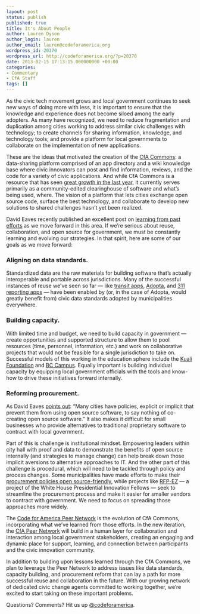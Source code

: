 ```yaml
---
layout: post
status: publish
published: true
title: It's About People
author: Lauren Dyson
author_login: lauren
author_email: lauren@codeforamerica.org
wordpress_id: 20370
wordpress_url: http://codeforamerica.org/?p=20370
date: 2013-02-15 17:13:15.000000000 +00:00
categories:
- Commentary
- CfA Staff
tags: []
---
```

As the civic tech movement grows and local government continues to seek new ways of doing more with less, it is important to ensure that the knowledge and experience does not become siloed among the early adopters. As many have recognized, we need to reduce fragmentation and duplication among cities working to address similar civic challenges with technology; to create channels for sharing information, knowledge, and technology tools; and provide a platform for local governments to collaborate on the implementation of new applications.

These are the ideas that motivated the creation of the <a href="http://cfacommons.org">CfA Commons</a>: a data-sharing platform comprised of an app directory and a wiki knowledge base where civic innovators can post and find information, reviews, and the code for a variety of civic applications. And while CfA Commons is a resource that has seen <a href="http://www.knightfoundation.org/blogs/knightblog/2012/10/29/apps-engagement-and-innovation/">great growth in the last year</a>, it currently serves primarily as a community-edited clearinghouse of software and what’s being used, where. The vision of a platform that lets cities exchange open source code, surface the best technology, and collaborate to develop new solutions to shared challenges hasn’t yet been realized.

David Eaves recently published an excellent post on <a href="http://eaves.ca/2013/02/11/civicopen-new-name-old-idea/">learning from past efforts</a> as we move forward in this area. If we’re serious about reuse, collaboration, and open source for government, we must be constantly learning and evolving our strategies. In that spirit, here are some of our goals as we move forward:

<h3>Aligning on data standards.</h3>
Standardized data are the raw materials for building software that’s actually interoperable and portable across jurisdictions. Many of the successful instances of reuse we’ve seen so far — like <a href="http://opentripplanner.com/">transit apps</a>, <a href="http://codeforamerica.org/?cfa_project=adopt-a-hydrant">Adopta</a>, and <a href="http://bloomington.in.gov/documents/viewDocument.php?document_id=7299">311 reporting apps</a> — have been enabled by (or, in the case of Adopta, would greatly benefit from) civic data standards adopted by municipalities everywhere.
<h3>Building capacity.</h3>
With limited time and budget, we need to build capacity in government — create opportunities and supported structure to allow them to pool resources (time, personnel, information, etc.) and work on collaborative projects that would not be feasible for a single jurisdiction to take on. Successful models of this working in the education sphere include the <a href="http://www.kuali.org/">Kuali Foundation</a> and <a href="http://www.bccampus.ca/">BC Campus</a>. Equally important is building individual capacity by equipping local government officials with the tools and know-how to drive these initiatives forward internally.
<h3>Reforming procurement.</h3>
As David Eaves <a href="http://eaves.ca/2013/02/11/civicopen-new-name-old-idea/">points out</a>: “Many cities have policies, explicit or implicit that prevent them from using open source software, to say nothing of co-creating open source software.” It also makes it difficult for small businesses who provide alternatives to traditional proprietary software to contract with local government.

Part of this is challenge is institutional mindset. Empowering leaders within city hall with proof and data to demonstrate the benefits of open source internally (and strategies to manage change) can help break down those implicit aversions to alternative approaches to IT. And the other part of this challenge is procedural, which will need to be tackled through policy and process changes. Some municipalities have made efforts to make their <a href="http://wiki.civiccommons.org/Open_Source_Usage_Policies">procurement policies open source-friendly</a>, while projects like <a href="http://www.whitehouse.gov/innovationfellows/rfp-ez" target="_blank">RFP-EZ</a> — a project of the White House Presidential Innovation Fellows — seek to streamline the procurement process and make it easier for smaller vendors to contract with government. We need to focus on spreading those approaches more widely.

The <a href="http://peernetwork.in/">Code for America Peer Network</a> is the evolution of CfA Commons, incorporating what we’ve learned from those efforts. In the new iteration, the <a href="http://peernetwork.in/" target="_blank">CfA Peer Network</a> will build in a human layer for collaboration and interaction among local government stakeholders, creating an engaging and dynamic place for support, learning, and connection between participants and the civic innovation community.

In addition to building upon lessons learned through the CfA Commons, we plan to leverage the Peer Network to address issues like data standards, capacity building, and procurement reform that can lay a path for more successful reuse and collaboration in the future. With our growing network of dedicated civic change agents committed to working together, we’re excited to start taking on these important problems.

Questions? Comments? Hit us up <a href="http://twitter.com/codeforamerica" target="_blank">@codeforamerica</a>.

